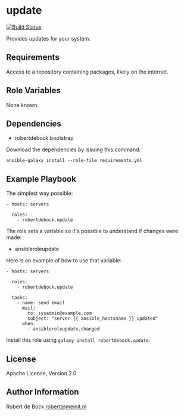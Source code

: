 update
=========

[![Build Status](https://travis-ci.org/robertdebock/ansible-role-update.svg?branch=master)](https://travis-ci.org/robertdebock/ansible-role-update)

Provides updates for your system.

Requirements
------------

Access to a repository containing packages, likely on the internet.

Role Variables
--------------

None known.

Dependencies
------------

- robertdebock.bootstrap

Download the dependencies by issuing this command:
```
ansible-galaxy install --role-file requirements.yml
```

Example Playbook
----------------

The simplest way possible:
```
- hosts: servers

  roles:
    - robertdebock.update
```

The role sets a variable so it's possible to understand if changes were made:
- ansibleroleupdate

Here is an example of how to use that variable:
```
- hosts: servers

  roles:
    - robertdebock.update

  tasks:
    - name: send email
      mail:
        to: sysadmin@example.com
        subject: "server {{ ansible_hostsname }} updated"
      when:
        - ansibleroleupdate.changed
```

Install this role using `galaxy install robertdebock.update`.

License
-------

Apache License, Version 2.0

Author Information
------------------

Robert de Bock <robert@meinit.nl>
